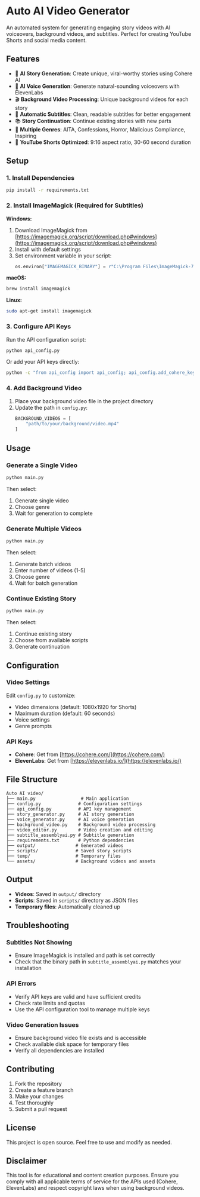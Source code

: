 # Auto AI Video Generator

An automated system for generating engaging story videos with AI voiceovers, background videos, and subtitles. Perfect for creating YouTube Shorts and social media content.

## Features

- 🤖 **AI Story Generation**: Create unique, viral-worthy stories using Cohere AI
- 🎤 **AI Voice Generation**: Generate natural-sounding voiceovers with ElevenLabs
- 🎬 **Background Video Processing**: Unique background videos for each story
- 📝 **Automatic Subtitles**: Clean, readable subtitles for better engagement
- 📚 **Story Continuation**: Continue existing stories with new parts
- 🎯 **Multiple Genres**: AITA, Confessions, Horror, Malicious Compliance, Inspiring
- 📱 **YouTube Shorts Optimized**: 9:16 aspect ratio, 30-60 second duration

## Setup

### 1. Install Dependencies

```bash
pip install -r requirements.txt
```

### 2. Install ImageMagick (Required for Subtitles)

**Windows:**
1. Download ImageMagick from [https://imagemagick.org/script/download.php#windows](https://imagemagick.org/script/download.php#windows)
2. Install with default settings
3. Set environment variable in your script:
   ```python
   os.environ["IMAGEMAGICK_BINARY"] = r"C:\Program Files\ImageMagick-7.1.1-Q16-HDRI\magick.exe"
   ```

**macOS:**
```bash
brew install imagemagick
```

**Linux:**
```bash
sudo apt-get install imagemagick
```

### 3. Configure API Keys

Run the API configuration script:
```bash
python api_config.py
```

Or add your API keys directly:
```bash
python -c "from api_config import api_config; api_config.add_cohere_key('your-cohere-key'); api_config.add_elevenlabs_key('your-elevenlabs-key')"
```

### 4. Add Background Video

1. Place your background video file in the project directory
2. Update the path in `config.py`:
   ```python
   BACKGROUND_VIDEOS = [
       "path/to/your/background/video.mp4"
   ]
   ```

## Usage

### Generate a Single Video

```bash
python main.py
```

Then select:
1. Generate single video
2. Choose genre
3. Wait for generation to complete

### Generate Multiple Videos

```bash
python main.py
```

Then select:
1. Generate batch videos
2. Enter number of videos (1-5)
3. Choose genre
4. Wait for batch generation

### Continue Existing Story

```bash
python main.py
```

Then select:
1. Continue existing story
2. Choose from available scripts
3. Generate continuation

## Configuration

### Video Settings

Edit `config.py` to customize:
- Video dimensions (default: 1080x1920 for Shorts)
- Maximum duration (default: 60 seconds)
- Voice settings
- Genre prompts

### API Keys

- **Cohere**: Get from [https://cohere.com/](https://cohere.com/)
- **ElevenLabs**: Get from [https://elevenlabs.io/](https://elevenlabs.io/)

## File Structure

```
Auto AI video/
├── main.py                 # Main application
├── config.py              # Configuration settings
├── api_config.py          # API key management
├── story_generator.py     # AI story generation
├── voice_generator.py     # AI voice generation
├── background_video.py    # Background video processing
├── video_editor.py        # Video creation and editing
├── subtitle_assemblyai.py # Subtitle generation
├── requirements.txt       # Python dependencies
├── output/               # Generated videos
├── scripts/              # Saved story scripts
├── temp/                 # Temporary files
└── assets/               # Background videos and assets
```

## Output

- **Videos**: Saved in `output/` directory
- **Scripts**: Saved in `scripts/` directory as JSON files
- **Temporary files**: Automatically cleaned up

## Troubleshooting

### Subtitles Not Showing
- Ensure ImageMagick is installed and path is set correctly
- Check that the binary path in `subtitle_assemblyai.py` matches your installation

### API Errors
- Verify API keys are valid and have sufficient credits
- Check rate limits and quotas
- Use the API configuration tool to manage multiple keys

### Video Generation Issues
- Ensure background video file exists and is accessible
- Check available disk space for temporary files
- Verify all dependencies are installed

## Contributing

1. Fork the repository
2. Create a feature branch
3. Make your changes
4. Test thoroughly
5. Submit a pull request

## License

This project is open source. Feel free to use and modify as needed.

## Disclaimer

This tool is for educational and content creation purposes. Ensure you comply with all applicable terms of service for the APIs used (Cohere, ElevenLabs) and respect copyright laws when using background videos. 